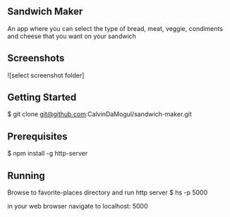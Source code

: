 ## Sandwich Maker
An app where you can select the type of bread, meat, veggie, condiments and cheese that you want on your sandwich

## Screenshots 
![select screenshot folder]

## Getting Started 
$ git clone git@github.com:CalvinDaMogul/sandwich-maker.git

## Prerequisites
$ npm install -g http-server

## Running 
Browse to favorite-places directory and run http server 
$ hs -p 5000

in your web browser navigate to localhost: 5000